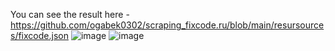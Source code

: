 You can see the result here - https://github.com/ogabek0302/scraping_fixcode.ru/blob/main/resursources/fixcode.json
![image](https://user-images.githubusercontent.com/69362879/229353383-d4ce3c23-bb66-49d3-9151-5c255360169d.png)
![image](https://user-images.githubusercontent.com/69362879/229353979-b3f52326-a24d-47c0-9705-ddf2a8233f01.png)

